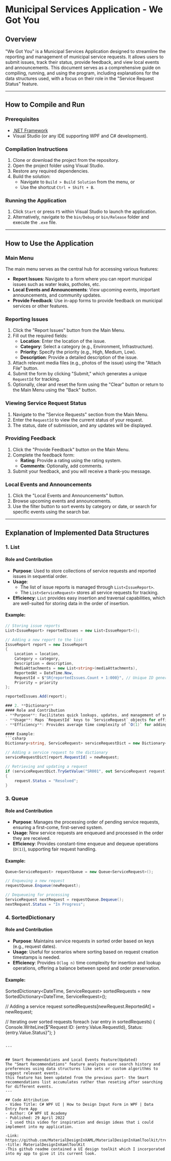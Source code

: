 # Municipal Services Application - We Got You

## Overview
"We Got You" is a Municipal Services Application designed to streamline the reporting and management of municipal service requests. It allows users to submit issues, track their status, provide feedback, and view local events and announcements. This document serves as a comprehensive guide on compiling, running, and using the program, including explanations for the data structures used, with a focus on their role in the "Service Request Status" feature.

---

## How to Compile and Run

### Prerequisites
- [.NET Framework](https://dotnet.microsoft.com/download/dotnet-framework) 
- Visual Studio (or any IDE supporting WPF and C# development).

### Compilation Instructions
1. Clone or download the project from the repository.
2. Open the project folder using Visual Studio.
3. Restore any required dependencies.
4. Build the solution:
   - Navigate to `Build > Build Solution` from the menu, or
   - Use the shortcut `Ctrl + Shift + B`.
  
### Running the Application
1. Click `Start` or press `F5` within Visual Studio to launch the application.
2. Alternatively, navigate to the `bin/Debug` or `bin/Release` folder and execute the `.exe` file.

---

## How to Use the Application

### Main Menu
The main menu serves as the central hub for accessing various features:
- **Report Issues**: Navigate to a form where you can report municipal issues such as water leaks, potholes, etc.
- **Local Events and Announcements**: View upcoming events, important announcements, and community updates.
- **Provide Feedback**: Use in-app forms to provide feedback on municipal services or other features.

### Reporting Issues
1. Click the "Report Issues" button from the Main Menu.
2. Fill out the required fields:
   - **Location**: Enter the location of the issue.
   - **Category**: Select a category (e.g., Environment, Infrastructure).
   - **Priority**: Specify the priority (e.g., High, Medium, Low).
   - **Description**: Provide a detailed description of the issue.
3. Attach relevant media files (e.g., photos of the issue) using the "Attach File" button.
4. Submit the form by clicking "Submit," which generates a unique `RequestId` for tracking.
5. Optionally, clear and reset the form using the "Clear" button or return to the Main Menu using the "Back" button.

### Viewing Service Request Status
1. Navigate to the "Service Requests" section from the Main Menu.
2. Enter the `RequestId` to view the current status of your request.
3. The status, date of submission, and any updates will be displayed.

### Providing Feedback
1. Click the "Provide Feedback" button on the Main Menu.
2. Complete the feedback form:
   - **Rating**: Provide a rating using the rating system.
   - **Comments**: Optionally, add comments.
3. Submit your feedback, and you will receive a thank-you message.

### Local Events and Announcements
1. Click the "Local Events and Announcements" button.
2. Browse upcoming events and announcements.
3. Use the filter button to sort events by category or date, or search for specific events using the search bar.

---

## Explanation of Implemented Data Structures

### 1. **List**
#### Role and Contribution
- **Purpose**: Used to store collections of service requests and reported issues in sequential order.
- **Usage**: 
  - The list of issue reports is managed through `List<IssueReport>`.
  - The `List<ServiceRequest>` stores all service requests for tracking.
- **Efficiency**: `List` provides easy insertion and traversal capabilities, which are well-suited for storing data in the order of insertion.

#### Example:
```csharp
// Storing issue reports
List<IssueReport> reportedIssues = new List<IssueReport>();

// Adding a new report to the list
IssueReport report = new IssueReport
{
    Location = location,
    Category = category,
    Description = description,
    MediaAttachments = new List<string>(mediaAttachments),
    ReportedAt = DateTime.Now,
    RequestId = $"SR{reportedIssues.Count + 1:000}", // Unique ID generation
    Priority = priority
};

reportedIssues.Add(report);

### 2. **Dictionary**
#### Role and Contribution
- **Purpose**: Facilitates quick lookups, updates, and management of service requests using unique identifiers (`RequestId`).
- **Usage**: Maps `RequestId` keys to `ServiceRequest` objects for efficient querying.
- **Efficiency**: Provides average time complexity of `O(1)` for adding, retrieving, or updating items due to hash-based indexing.

#### Example:
```csharp
Dictionary<string, ServiceRequest> serviceRequestDict = new Dictionary<string, ServiceRequest>();

// Adding a service request to the dictionary
serviceRequestDict[report.RequestId] = newRequest;

// Retrieving and updating a request
if (serviceRequestDict.TryGetValue("SR001", out ServiceRequest request))
{
    request.Status = "Resolved";
}
```

### 3. **Queue**
#### Role and Contribution
- **Purpose**: Manages the processing order of pending service requests, ensuring a first-come, first-served system.
- **Usage**: New service requests are enqueued and processed in the order they are received.
- **Efficiency**: Provides constant-time enqueue and dequeue operations (`O(1)`), supporting fair request handling.

#### Example:
```csharp
Queue<ServiceRequest> requestQueue = new Queue<ServiceRequest>();

// Enqueuing a new request
requestQueue.Enqueue(newRequest);

// Dequeueing for processing
ServiceRequest nextRequest = requestQueue.Dequeue();
nextRequest.Status = "In Progress";
```

### 4. **SortedDictionary**
#### Role and Contribution
- **Purpose**: Maintains service requests in sorted order based on keys (e.g., request dates).
- **Usage**: Useful for scenarios where sorting based on request creation timestamps is needed.
- **Efficiency**: Provides `O(log n)` time complexity for insertion and lookup operations, offering a balance between speed and order preservation.

#### Example:

SortedDictionary<DateTime, ServiceRequest> sortedRequests = new SortedDictionary<DateTime, ServiceRequest>();

// Adding a service request
sortedRequests[newRequest.ReportedAt] = newRequest;

// Iterating over sorted requests
foreach (var entry in sortedRequests)
{
    Console.WriteLine($"Request ID: {entry.Value.RequestId}, Status: {entry.Value.Status}");
}
```

---


## Smart Recommendations and Local Events Feature(Updated)
The "Smart Recommendations" feature analyzes user search history and preferences using data structures like sets or custom algorithms to suggest relevant events.
this feature has been updated from the previous part- the Smart recommendations list accumulates rather than reseting after searching for different events. 
---

## Code Attribution
- Video Title: C# WPF UI | How to Design Input Form in WPF | Data Entry Form App
- Author: C# WPF UI Academy
- Published: 29 April 2022
- I used this video for inspiration and design ideas that i could implement into my application.

-Link: https://github.com/MaterialDesignInXAML/MaterialDesignInXamlToolkit/tree/master
-title: MaterialDesignInXamlToolKit
-This github readme contained a UI design toolkit which I incorporated into my app to give it its current look.



